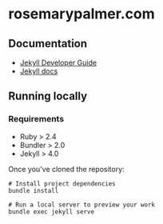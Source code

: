 # rosemarypalmer.com

## Documentation

- [Jekyll Developer Guide](https://forestry.io/docs/guides/developing-with-jekyll/)
- [Jekyll docs](https://jekyllrb.com)

## Running locally

### Requirements

- Ruby > 2.4
- Bundler > 2.0
- Jekyll > 4.0

Once you've cloned the repository:

```
# Install project dependencies
bundle install

# Run a local server to preview your work 
bundle exec jekyll serve
```


